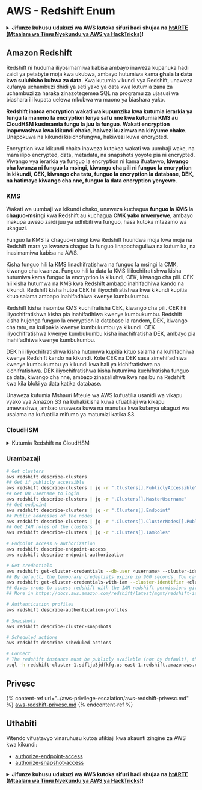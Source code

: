 # AWS - Redshift Enum

<details>

<summary><strong>Jifunze kuhusu udukuzi wa AWS kutoka sifuri hadi shujaa na</strong> <a href="https://training.hacktricks.xyz/courses/arte"><strong>htARTE (Mtaalam wa Timu Nyekundu ya AWS ya HackTricks)</strong></a><strong>!</strong></summary>

Njia nyingine za kusaidia HackTricks:

* Ikiwa unataka kuona **kampuni yako ikionekana kwenye HackTricks** au **kupakua HackTricks kwa PDF** Angalia [**MIPANGO YA USAJILI**](https://github.com/sponsors/carlospolop)!
* Pata [**bidhaa rasmi za PEASS & HackTricks**](https://peass.creator-spring.com)
* Gundua [**Familia ya PEASS**](https://opensea.io/collection/the-peass-family), mkusanyiko wetu wa [**NFTs**](https://opensea.io/collection/the-peass-family) ya kipekee
* **Jiunge na** 💬 [**Kikundi cha Discord**](https://discord.gg/hRep4RUj7f) au kikundi cha [**telegram**](https://t.me/peass) au **tufuate** kwenye **Twitter** 🐦 [**@hacktricks\_live**](https://twitter.com/hacktricks\_live)**.**
* **Shiriki mbinu zako za udukuzi kwa kuwasilisha PRs kwa** [**HackTricks**](https://github.com/carlospolop/hacktricks) na [**HackTricks Cloud**](https://github.com/carlospolop/hacktricks-cloud) repos za github.

</details>

## Amazon Redshift

Redshift ni huduma iliyosimamiwa kabisa ambayo inaweza kupanuka hadi zaidi ya petabyte moja kwa ukubwa, ambayo hutumiwa kama **ghala la data kwa suluhisho kubwa za data**. Kwa kutumia vikundi vya Redshift, unaweza kufanya uchambuzi dhidi ya seti yako ya data kwa kutumia zana za uchambuzi za haraka zinazotegemea SQL na programu za ujasusi wa biashara ili kupata uelewa mkubwa wa maono ya biashara yako.

**Redshift inatoa encryption wakati wa kupumzika kwa kutumia ierarkia ya fungu la maneno la encryption lenye safu nne kwa kutumia KMS au CloudHSM kusimamia fungu la juu la funguo**. **Wakati encryption inapowashwa kwa kikundi chako, haiwezi kuzimwa na kinyume chake**. Unapokuwa na kikundi kisichofungwa, hakiwezi kuwa encrypted.

Encryption kwa kikundi chako inaweza kutokea wakati wa uumbaji wake, na mara ilipo encrypted, data, metadata, na snapshots yoyote pia ni encrypted. Viwango vya ierarkia ya funguo la encryption ni kama ifuatavyo, **kiwango cha kwanza ni funguo la msingi, kiwango cha pili ni funguo la encryption la kikundi, CEK, kiwango cha tatu, funguo la encryption la database, DEK, na hatimaye kiwango cha nne, funguo la data encryption yenyewe**.

### KMS

Wakati wa uumbaji wa kikundi chako, unaweza kuchagua **funguo la KMS la chaguo-msingi** kwa Redshift au kuchagua **CMK yako mwenyewe**, ambayo inakupa uwezo zaidi juu ya udhibiti wa funguo, hasa kutoka mtazamo wa ukaguzi.

Funguo la KMS la chaguo-msingi kwa Redshift huundwa moja kwa moja na Redshift mara ya kwanza chaguo la funguo linapochaguliwa na kutumika, na inasimamiwa kabisa na AWS.

Kisha funguo hili la KMS linachifratishwa na funguo la msingi la CMK, kiwango cha kwanza. Funguo hili la data la KMS lililochifratishwa kisha hutumiwa kama funguo la encryption la kikundi, CEK, kiwango cha pili. CEK hii kisha hutumwa na KMS kwa Redshift ambapo inahifadhiwa kando na kikundi. Redshift kisha hutoa CEK hii iliyochifratishwa kwa kikundi kupitia kituo salama ambapo inahifadhiwa kwenye kumbukumbu.

Redshift kisha inaomba KMS kuchifratisha CEK, kiwango cha pili. CEK hii iliyochifratishwa kisha pia inahifadhiwa kwenye kumbukumbu. Redshift kisha hujenga funguo la encryption la database la random, DEK, kiwango cha tatu, na kulipakia kwenye kumbukumbu ya kikundi. CEK iliyochifratishwa kwenye kumbukumbu kisha inachifratisha DEK, ambayo pia inahifadhiwa kwenye kumbukumbu.

DEK hii iliyochifratishwa kisha hutumwa kupitia kituo salama na kuhifadhiwa kwenye Redshift kando na kikundi. Kote CEK na DEK sasa zimehifadhiwa kwenye kumbukumbu ya kikundi kwa hali ya kichifratishwa na kichifratishwa. DEK iliyochifratishwa kisha hutumiwa kuchifratisha funguo za data, kiwango cha nne, ambazo zinazalishwa kwa nasibu na Redshift kwa kila bloki ya data katika database.

Unaweza kutumia Mshauri Mteule wa AWS kufuatilia usanidi wa vikapu vyako vya Amazon S3 na kuhakikisha kuwa ufuatiliaji wa kikapu umewashwa, ambao unaweza kuwa na manufaa kwa kufanya ukaguzi wa usalama na kufuatilia mifumo ya matumizi katika S3.

### CloudHSM

<details>

<summary>Kutumia Redshift na CloudHSM</summary>

Unapofanya kazi na CloudHSM kufanya encryption yako, kwanza lazima uweke uhusiano wa kuaminika kati ya mteja wako wa HSM na Redshift wakati unatumia vyeti vya mteja na seva.

Uhusiano huu unahitajika kutoa mawasiliano salama, kuruhusu funguo za encryption kutumwa kati ya mteja wako wa HSM na vikundi vyako vya Redshift. Kwa kutumia jozi ya funguo ya faragha na ya umma iliyozalishwa kwa nasibu, Redshift huunda cheti cha mteja cha umma, ambacho kimechifratishwa na kuhifadhiwa na Redshift. Hiki lazima kipakuliwe na kusajiliwa kwa mteja wako wa HSM, na kuhusishwa na sehemu sahihi ya HSM.

Kisha lazima uweke Redshift na maelezo yafuatayo ya mteja wako wa HSM: anwani ya IP ya HSM, jina la sehemu ya HSM, nenosiri la sehemu ya HSM, na cheti cha seva cha HSM cha umma, ambacho kimechifratishwa na CloudHSM kwa kutumia funguo la msingi la ndani. Mara habari hii imetolewa, Redshift itathibitisha na kuhakikisha kuwa inaweza kuunganisha na kufikia sehemu ya maendeleo.

Ikiwa sera zako za usalama za ndani au udhibiti wa utawala unadai kwamba lazima utumie mzunguko wa funguo, basi hii inawezekana na Redshift ikikuruhusu kuzungusha funguo za encryption kwa vikundi vilivyofungwa, hata hivyo, lazima uwe na ufahamu kwamba wakati wa mchakato wa mzunguko wa funguo, itafanya kikundi kuwa haipatikani kwa kipindi kifupi sana, hivyo ni bora kuzungusha funguo wakati unahitaji tu, au ikiwa unahisi kwamba zinaweza kuwa zimevujishwa.

Wakati wa mzunguko, Redshift itazungusha CEK kwa kikundi chako na kwa nakala rudufu za kikundi hicho. Itazungusha DEK kwa kikundi lakini haiwezekani kuzungusha DEK kwa picha za nakala rudufu zilizohifadhiwa kwenye S3 ambazo zimechifratishwa kwa kutumia DEK. Itaweka kikundi katika hali ya 'kuzungusha funguo' hadi mchakato utakapokamilika wakati hali itarudi kuwa 'ipatikane'.

</details>

### Urambazaji

```bash
# Get clusters
aws redshift describe-clusters
## Get if publicly accessible
aws redshift describe-clusters | jq -r ".Clusters[].PubliclyAccessible"
## Get DB username to login
aws redshift describe-clusters | jq -r ".Clusters[].MasterUsername"
## Get endpoint
aws redshift describe-clusters | jq -r ".Clusters[].Endpoint"
## Public addresses of the nodes
aws redshift describe-clusters | jq -r ".Clusters[].ClusterNodes[].PublicIPAddress"
## Get IAM roles of the clusters
aws redshift describe-clusters | jq -r ".Clusters[].IamRoles"

# Endpoint access & authorization
aws redshift describe-endpoint-access
aws redshift describe-endpoint-authorization

# Get credentials
aws redshift get-cluster-credentials --db-user <username> --cluster-identifier <cluster-id>
## By default, the temporary credentials expire in 900 seconds. You can optionally specify a duration between 900 seconds (15 minutes) and 3600 seconds (60 minutes).
aws redshift get-cluster-credentials-with-iam --cluster-identifier <cluster-id>
## Gives creds to access redshift with the IAM redshift permissions given to the current AWS account
## More in https://docs.aws.amazon.com/redshift/latest/mgmt/redshift-iam-access-control-identity-based.html

# Authentication profiles
aws redshift describe-authentication-profiles

# Snapshots
aws redshift describe-cluster-snapshots

# Scheduled actions
aws redshift describe-scheduled-actions

# Connect
# The redshift instance must be publicly available (not by default), the sg need to allow inbounds connections to the port and you need creds
psql -h redshift-cluster-1.sdflju3jdfkfg.us-east-1.redshift.amazonaws.com -U admin -d dev -p 5439
```

## Privesc

{% content-ref url="../aws-privilege-escalation/aws-redshift-privesc.md" %}
[aws-redshift-privesc.md](../aws-privilege-escalation/aws-redshift-privesc.md)
{% endcontent-ref %}

## Uthabiti

Vitendo vifuatavyo vinaruhusu kutoa ufikiaji kwa akaunti zingine za AWS kwa kikundi:

* [authorize-endpoint-access](https://docs.aws.amazon.com/cli/latest/reference/redshift/authorize-endpoint-access.html)
* [authorize-snapshot-access](https://docs.aws.amazon.com/cli/latest/reference/redshift/authorize-snapshot-access.html)

<details>

<summary><strong>Jifunze kuhusu udukuzi wa AWS kutoka sifuri hadi shujaa na</strong> <a href="https://training.hacktricks.xyz/courses/arte"><strong>htARTE (Mtaalam wa Timu Nyekundu ya AWS ya HackTricks)</strong></a><strong>!</strong></summary>

Njia nyingine za kusaidia HackTricks:

* Ikiwa unataka kuona **kampuni yako ikitangazwa kwenye HackTricks** au **kupakua HackTricks kwa PDF** Angalia [**MIPANGO YA KUJIUNGA**](https://github.com/sponsors/carlospolop)!
* Pata [**bidhaa rasmi za PEASS & HackTricks**](https://peass.creator-spring.com)
* Gundua [**Familia ya PEASS**](https://opensea.io/collection/the-peass-family), mkusanyiko wetu wa [**NFTs**](https://opensea.io/collection/the-peass-family) ya kipekee
* **Jiunge na** 💬 [**Kikundi cha Discord**](https://discord.gg/hRep4RUj7f) au kikundi cha [**telegram**](https://t.me/peass) au **tufuate** kwenye **Twitter** 🐦 [**@hacktricks\_live**](https://twitter.com/hacktricks\_live)**.**
* **Shiriki mbinu zako za udukuzi kwa kuwasilisha PRs kwa** [**HackTricks**](https://github.com/carlospolop/hacktricks) na [**HackTricks Cloud**](https://github.com/carlospolop/hacktricks-cloud) repos za github.

</details>
